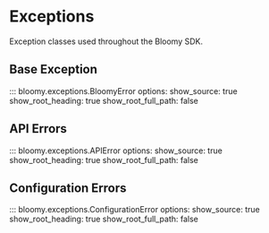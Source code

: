 # Exceptions

Exception classes used throughout the Bloomy SDK.

## Base Exception

::: bloomy.exceptions.BloomyError
    options:
      show_source: true
      show_root_heading: true
      show_root_full_path: false

## API Errors

::: bloomy.exceptions.APIError
    options:
      show_source: true
      show_root_heading: true
      show_root_full_path: false

## Configuration Errors

::: bloomy.exceptions.ConfigurationError
    options:
      show_source: true
      show_root_heading: true
      show_root_full_path: false